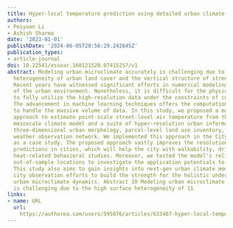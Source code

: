 ```yaml
---
title: Hyper-local temperature prediction using detailed urban climate informatics
authors:
- Peiyuan Li
- Ashish Sharma
date: '2023-01-01'
publishDate: '2024-06-05T20:56:29.242645Z'
publication_types:
- article-journal
doi: 10.22541/essoar.168121520.07415257/v1
abstract: Modeling urban microclimate accurately is challenging due to the high surface
  heterogeneity of urban land cover and the vertical structure of street morphology.
  Recent years have witnessed significant efforts in numerical modeling and data collection
  of the urban environment. Nonetheless, it is difficult for the physical-based models
  to fully utilize the high-resolution data under the constraints of computing resources.
  The advancement in machine learning techniques offers the computational strength
  to handle the massive volume of data. In this study, we proposed a machine learning
  approach to estimate point-scale street-level air temperature from the urban-resolving
  mesoscale climate model and a suite of hyper-resolution urban informatics, including
  three-dimensional urban morphology, parcel-level land use inventory, and a dense
  weather observation network. We implemented this approach in the City of Chicago
  as a case study. The proposed approach vastly improves the resolution of temperature
  predictions in cities, which will help the city with walkability, drivability, and
  heat-related behavioral studies. Moreover, we tested the model's reliability on
  out-of-sample locations to investigate the application potentials to the other areas.
  This study also aims to gain insights into next-gen urban climate modeling and guide
  city observation efforts to build the strength for the holistic understanding of
  urban microclimate dynamics. Abstract 10 Modeling urban microclimate accurately
  is challenging due to the high surface heterogeneity of 11
links:
- name: URL
  url: 
    https://authorea.com/users/595676/articles/633487-hyper-local-temperature-prediction-using-detailed-urban-climate-informaticsHostedfile960004_0_supp_10854735_rshrd8.docxavailableathttps://authorea.com/users/595676/articles/
---
```

